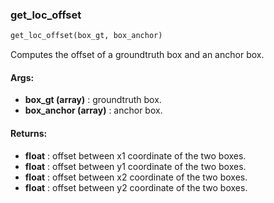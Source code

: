 

### get_loc_offset
```python
get_loc_offset(box_gt, box_anchor)
```
Computes the offset of a groundtruth box and an anchor box.

#### Args:

* **box_gt (array)** :  groundtruth box.
* **box_anchor (array)** :  anchor box.

#### Returns:

* **float** :  offset between x1 coordinate of the two boxes.
* **float** :  offset between y1 coordinate of the two boxes.
* **float** :  offset between x2 coordinate of the two boxes.
* **float** :  offset between y2 coordinate of the two boxes.